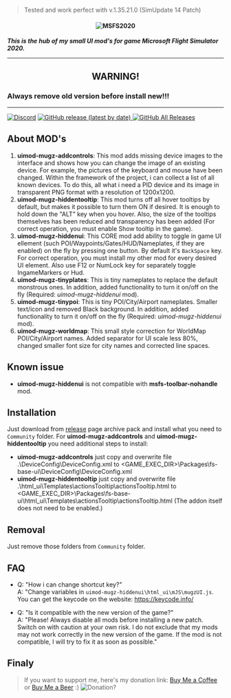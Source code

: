 >Tested and work perfect with v.1.35.21.0 (SimUpdate 14 Patch)

<h4 align="center">
  <img alt="MSFS2020" src="logo.png">
</h4>

***This is the hub of my small UI mod's for game Microsoft Flight Simulator 2020.***

---
<h2 align="center">WARNING!</h2>
<h3>Always remove old version before install new!!!</h3>

---

[![Discord](https://img.shields.io/discord/395223818869669889?label=&logo=discord&logoColor=ffffff&color=7389D8&labelColor=6A7EC2)](https://discord.gg/jzcaAv3dP6) [![GitHub release (latest by date)](https://img.shields.io/github/v/release/mixMugz/msfs2020-uimod) ![GitHub All Releases](https://img.shields.io/github/downloads/mixMugz/msfs2020-uimod/total)](https://github.com/mixMugz/msfs2020-uimod/releases)

## About MOD's

1. **uimod-mugz-addcontrols**: This mod adds missing device images to the interface and shows how you can change the image of an existing device. For example, the pictures of the keyboard and mouse have been changed. Within the framework of the project, i can collect a list of all known devices. To do this, all what i need a PID device and its image in transparent PNG format with a resolution of 1200x1200.
2. **uimod-mugz-hiddentooltip**: This mod turns off all hover tooltips by default, but makes it possible to turn them ON if desired. It is enough to hold down the "ALT" key when you hover. Also, the size of the tooltips themselves has been reduced and transparency has been added (For correct operation, you must enable Show tooltip in the game).
3. **uimod-mugz-hiddenui**: This CORE mod add ability to toggle in game UI ellement (such POI/Waypoints/Gates/HUD/Nameplates, if they are enabled) on the fly by pressing one button. By default it's `BackSpace` key. For correct operation, you must install my other mod for every desired UI element. Also use F12 or NumLock key for separately toggle IngameMarkers or Hud.
4. **uimod-mugz-tinyplates**: This is tiny nameplates to replace the default monstrous ones. In addition, added functionality to turn it on/off on the fly (Required: *uimod-mugz-hiddenui* mod).
5. **uimod-mugz-tinypoi**: This is tiny POI/City/Airport nameplates. Smaller text/icon and removed Black background. In addition, added functionality to turn it on/off on the fly (Required: *uimod-mugz-hiddenui* mod).
6. **uimod-mugz-worldmap**: This small style correction for WorldMap POI/City/Airport names. Added separator for UI scale less 80%, changed smaller font size for city names and corrected line spaces.

## Known issue

- **uimod-mugz-hiddenui** is not compatible with **msfs-toolbar-nohandle** mod.
## Installation

Just download from [release](https://github.com/mixMugz/msfs2020-uimod/releases) page archive pack and install what you need to `Community` folder.
For **uimod-mugz-addcontrols** and **uimod-mugz-hiddentooltip** you need additional steps to install:
- **uimod-mugz-addcontrols** just copy and overwrite file .\DeviceConfig\DeviceConfig.xml to <GAME_EXEC_DIR>\Packages\fs-base-ui\DeviceConfig\DeviceConfig.xml
- **uimod-mugz-hiddentooltip** just copy and overwrite file .\html_ui\Templates\actionsTooltip\actionsTooltip.html to <GAME_EXEC_DIR>\Packages\fs-base-ui\\html_ui\Templates\actionsTooltip\actionsTooltip.html (The addon itself does not need to be enabled.)

## Removal

Just remove those folders from `Community` folder.

## FAQ

- Q: "How i can change shortcut key?"<br>A: "Change variables in `uimod-mugz-hiddenui\html_ui\mJS\mugzUI.js`. You can get the keycode on the website: https://keycode.info/

- Q: "Is it compatible with the new version of the game?"<br>A: "Please! Always disable all mods before installing a new patch. Switch on with caution at your own risk. I do not exclude that my mods may not work correctly in the new version of the game. If the mod is not compatible, I will try to fix it as soon as possible."

## Finaly

>If you want to support me, here's my donation link:
[Buy Me a Coffee](https://www.buymeacoffee.com/mugz) or [Buy Me a Beer](https://paypal.me/mixmugz) :)
![Donation?](https://i.imgur.com/vQyI7N5.png)
